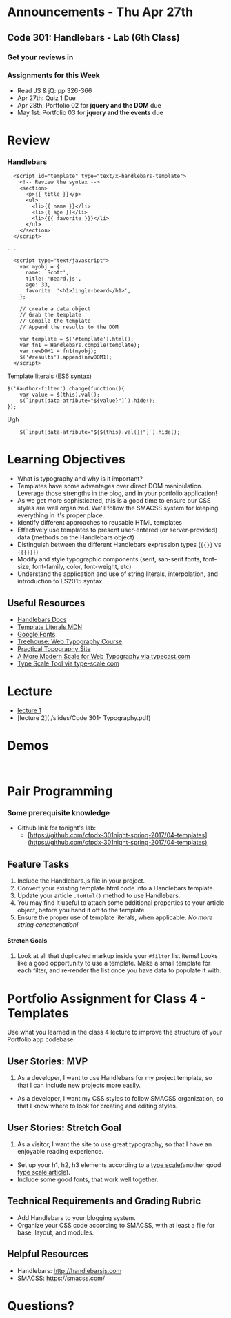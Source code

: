 # Announcements - Thu Apr 27th

## Code 301: Handlebars - Lab (6th Class)

### Get your reviews in

### Assignments for this Week

* Read JS & jQ: pp 326-366
* Apr 27th: Quiz 1 Due
* Apr 28th: Portfolio 02 for **jquery and the DOM** due
* May 1st:  Portfolio 03 for **jquery and the events** due


# Review

### Handlebars
```
  <script id="template" type="text/x-handlebars-template">
    <!-- Review the syntax -->
    <section>
      <p>{{ title }}</p>
      <ul>
        <li>{{ name }}</li>
        <li>{{ age }}</li>
        <li>{{{ favorite }}}</li>
      </ul>
    </section>
  </script>

...

  <script type="text/javascript">
    var myobj = {
      name: 'Scott',
      title: 'Beard.js',
      age: 33,
      favorite: '<h1>Jingle-beard</h1>',
    };

    // create a data object
    // Grab the template
    // Compile the template
    // Append the results to the DOM

    var template = $('#template').html();
    var fn1 = Handlebars.compile(template);
    var newDOM1 = fn1(myobj);
    $('#results').append(newDOM1);
  </script>
```

Template literals (ES6 syntax)

```
$('#author-filter').change(function(){
	var value = $(this).val();
	$(`input[data-atribute="${value}"]`).hide();
});
```

Ugh
```
	$(`input[data-atribute="${$(this).val()}"]`).hide();
```

# Learning Objectives
<!-- the learning objectives from the corresponding class number -->

* What is typography and why is it important?
* Templates have some advantages over direct DOM manipulation. Leverage those strengths in the blog, and in your portfolio application!
* As we get more sophisticated, this is a good time to ensure our CSS styles are well organized. We'll follow the SMACSS system for keeping everything in it's proper place.
* Identify different approaches to reusable HTML templates
* Effectively use templates to present user-entered (or server-provided) data (methods on the Handlebars object)
* Distinguish between the different Handlebars expression types (`{{}}` vs `{{{}}}`)
* Modify and style typographic components (serif, san-serif fonts, font-size, font-family, color, font-weight, etc)
* Understand the application and use of string literals, interpolation, and introduction to ES2015 syntax


## Useful Resources
 - [Handlebars Docs](http://handlebarsjs.com/)
 - [Template Literals MDN](https://developer.mozilla.org/en-US/docs/Web/JavaScript/Reference/Template_literals)
 - [Google Fonts](www.google.com/fonts)
 - [Treehouse: Web Typography Course](teamtreehouse.com/library/web-typography)
 - [Practical Topography Site](practicaltypography.com/)
 - [A More Modern Scale for Web Typography via typecast.com](typecast.com/blog/a-more-modern-scale-for-web-typography)
 - [Type Scale Tool via type-scale.com](type-scale.com)


# Lecture

* [lecture 1](./slides/301-04-templates.pdf)
* [lecture 2](./slides/Code 301- Typography.pdf)



# Demos

```


```


# Pair Programming

### Some prerequisite knowledge

* Github link for tonight's lab:
	* [https://github.com/cfpdx-301night-spring-2017/04-templates](https://github.com/cfpdx-301night-spring-2017/04-templates)


## Feature Tasks
1. Include the Handlebars.js file in your project.
1. Convert your existing template html code into a Handlebars template.
1. Update your article `.toHtml()` method to use Handlebars.
1. You may find it useful to attach some additional properties to your article object, before you hand it off to the template.
1. Ensure the proper use of template literals, when applicable. *No more string concatenation!*

#### Stretch Goals
1. Look at all that duplicated markup inside your `#filter` list items! Looks like a good opportunity to use a template. Make a small template for each filter, and re-render the list once you have data to populate it with.


# Portfolio Assignment for Class 4 - Templates

Use what you learned in the class 4 lecture to improve the structure of your Portfolio app codebase.

## User Stories: MVP
1. As a developer, I want to use Handlebars for my project template, so that I can include new projects more easily.
- As a developer, I want my CSS styles to follow SMACSS organization, so that I know where to look for creating and editing styles.

## User Stories: Stretch Goal
1. As a visitor, I want the site to use great typography, so that I have an enjoyable reading experience.
  - Set up your h1, h2, h3 elements according to a [type scale](http://type-scale.com/)(another good [type scale article](http://typecast.com/blog/a-more-modern-scale-for-web-typography)).
  - Include some good fonts, that work well together.

## Technical Requirements and Grading Rubric
 - Add Handlebars to your blogging system.
 - Organize your CSS code according to SMACSS, with at least a file for base, layout, and modules.

## Helpful Resources
 - Handlebars: http://handlebarsjs.com
 - SMACSS: https://smacss.com/




# Questions?












